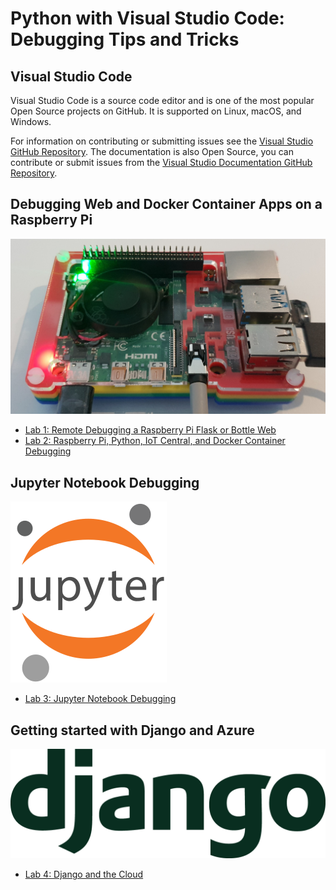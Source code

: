 # Python with Visual Studio Code: Debugging Tips and Tricks

## Visual Studio Code

Visual Studio Code is a source code editor and is one of the most popular Open Source projects on GitHub. It is supported on Linux, macOS, and Windows.

For information on contributing or submitting issues see the [Visual Studio GitHub Repository](https://github.com/microsoft/vscode). The documentation is also Open Source, you can contribute or submit issues from the [Visual Studio Documentation GitHub Repository](https://github.com/microsoft/vscode-docs).

## Debugging Web and Docker Container Apps on a Raspberry Pi

![](resources/rpi4.jpg)

- [Lab 1: Remote Debugging a Raspberry Pi Flask or Bottle Web](https://github.com/gloveboxes/PyCon-Hands-on-Lab/blob/master/Lab1-ssh-debug/README.md)
- [Lab 2: Raspberry Pi, Python, IoT Central, and Docker Container Debugging](https://github.com/gloveboxes/PyCon-Hands-on-Lab/blob/master/lab2-docker-debug/README.md)

## Jupyter Notebook Debugging

![Jupyter Notebooks Debugging](resources/jupyter.png)

- [Lab 3: Jupyter Notebook Debugging](https://github.com/gloveboxes/PyCon-Hands-on-Lab/blob/master/Lab1-ssh-debug/README.md)

## Getting started with Django and Azure

![](resources/django-logo-positive.png)

- [Lab 4: Django and the Cloud](http://aka.ms/pycon2019-workshop)